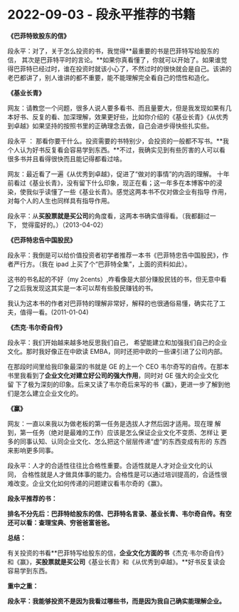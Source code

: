 # 2022-09-03 - 段永平推荐的书籍

**《巴菲特致股东的信》**

段永平：对了，关于怎么投资的书，我觉得**最重要的书是巴菲特写给股东的信， 其次是巴菲特平时的言论。**如果你真看懂了，你就可以开始了。如果谁觉得巴菲特已经过时，谁在投资时就该小心了，不然过时的很快就会是自己。该讲的老巴都讲了，别人谁讲的都不重要，能不能理解完全看自己的悟性和造化。

**《基业长青》**

网友：请教您一个问题，很多人说人要多看书、而且量要大，但是我发现如果有几本好书、反复的看、加深理解，效果更好些，比如你介绍的《基业长青》《从优秀到卓越》如果坚持的按照书里的正确理念去做，自己会进步得快些扎实些。

段永平 ： 那看你要干什么。投资需要的书特别少，会投资的一般都不写书。**我个人认为好书反复看会容易学到东西。**不过，我确实见到有些厉害的人可以看很多书并且看得很快而且能记得都看过啥。

网友：最近看了一遍《从优秀到卓越》，促进了“做对的事情”的内涵的理解。 十年前看过《基业长青》，没有留下什么印象，现正在看；这一年多在本博客中的浸染，使我似乎读懂了一些《基业长青》。感觉这两本书不仅对做企业有指导 作用，对每个人的人生也同样具有指导作用。

段永平：从**买股票就是买公司**的角度看，这两本书确实值得看。（我都翻过一下， 觉得蛮好的。）（2013-04-02）

**《巴菲特忠告中国股民》**

段永平：我倒是可以给价值投资者初学者推荐一本书《巴菲特忠告中国股民》，作者严行方。（我在 ipad 上买了个“巴菲特全集”，上面的资料如此）。

这书的书名起的不好（my 2cents）,咋看像是大部分赚股民钱的书，但无意中看了之后我发现这其实是一本可以帮有些股民赚钱的书。

我认为这本书的作者对巴菲特的理解非常好，解释的也很通俗易懂，确实花了工夫，值得一看。(2011-01-04)

**《杰克·韦尔奇自传》**

段永平：我们开始越来越多地反思我们自己， 希望能建立和加强我们自己的企业文化。那时我好像正在中欧读 EMBA，同时还把中欧的一些课引进了公司内部。

在那段时间里给我印象最深的书就是 GE 的上一个 CEO 韦尔奇写的自传。在那本书里我看到了**企业文化对建立好公司的强大作用**，同时对 GE 强大的企业文化留 下了极为深刻的印象。后来又读了韦尔奇后来写的书《赢》，更进一步了解到他们是怎么建立企业文化的。

**《赢》**

网友：一直以来我以为做老板的第一任务是选拔人才然后因才适用。现在理 解到，第一任务（绝对是最难的工作）应该是怎么保证企业文化不变质、怎样让 更多的同事认知、认同企业文化、怎么把这个层层传递“虚”的东西变成有形的 东西来影响更多同事。

段永平：人才的合适性往往比合格性重要。合适性就是人才对企业文化的认同， 合格性就是人才做具体事的能力。合格性是可以通过培训提高的，合适性很难改变。企业文化如何传递的问题建议看韦尔奇的《赢》。

**段永平推荐的书：**

**排名不分先后：巴菲特给股东的信、巴菲特名言录、基业长青、韦尔奇自传。有空还可以看：查理宝典、穷爸爸富爸爸。**

**总结：**

有关投资的书看**巴菲特写给股东的信，**企业文化方面的书**《杰克·韦尔奇自传》和《赢》，**买股票就是买公司**《基业长青》和《从优秀到卓越》。**好书反复读会容易学到东西。

**重中之重：**

**段永平：我能够投资不是因为我看过哪些书，而是因为我自己确实能理解企业。**

